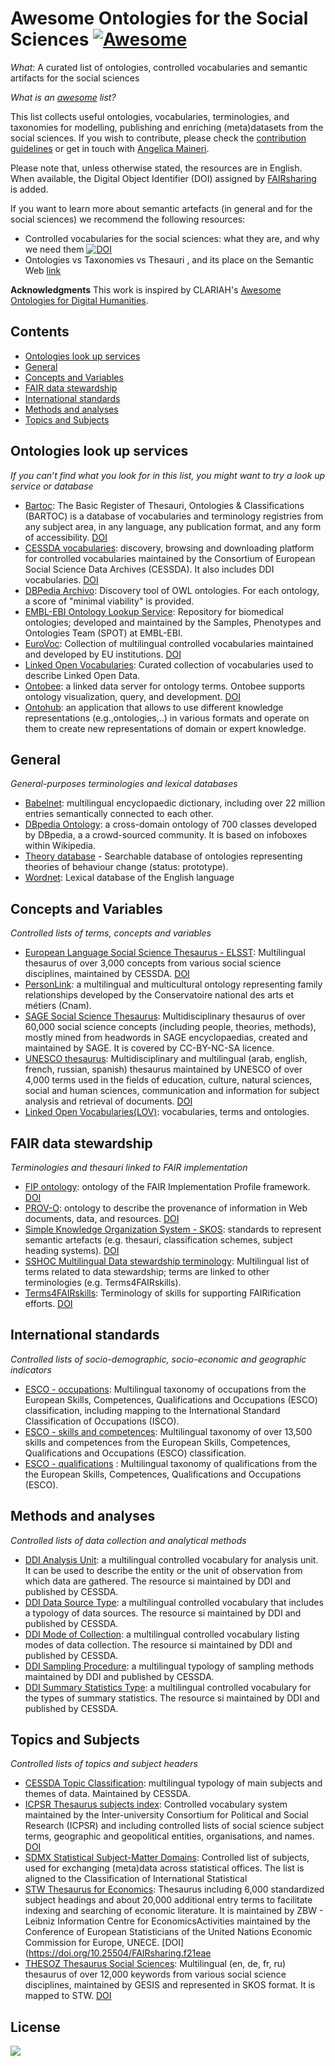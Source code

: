 # Awesome Ontologies for the Social Sciences [![Awesome](https://awesome.re/badge.svg)](https://awesome.re)
*What*: A curated list of ontologies, controlled vocabularies and semantic artifacts for the social sciences

*What is an [awesome](https://github.com/sindresorhus/awesome) list?*

This list collects useful ontologies, vocabularies, terminologies, and taxonomies for modelling, publishing and enriching (meta)datasets from the social sciences. If you wish to contribute, please check the [contribution guidelines](./CONTRIBUTION_GUIDELINES.md) or get in touch with [Angelica Maineri](mailto:angelica@odissei-data.nl). 

Please note that, unless otherwise stated, the resources are in English. When available, the Digital Object Identifier (DOI) assigned by [FAIRsharing](https://fairsharing.org/) is added. 

If you want to learn more about semantic artefacts (in general and for the social sciences) we recommend the following resources:
- Controlled vocabularies for the social sciences: what they are, and why we need them [![DOI](https://zenodo.org/badge/DOI/10.5281/zenodo.7157800.svg)](https://doi.org/10.5281/zenodo.7157800)
- Ontologies vs Taxonomies vs Thesauri , and its place on the Semantic Web [link](https://blog.thedigitalgroup.com/ontologies-vs-taxonomies-vs-thesauri-and-its-place-on-the-semantic-web)

**Acknowledgments** This work is inspired by CLARIAH's [Awesome Ontologies for Digital Humanities](https://github.com/CLARIAH/awesome-humanities-ontologies).

## Contents
- [Ontologies look up services](#Ontologies-look-up-services)
- [General](#general)
- [Concepts and Variables](#Concepts-and-Variables)
- [FAIR data stewardship](#FAIR-data-stewardship)
- [International standards](#International-standards)
- [Methods and analyses](#Methods-and-analyses)
- [Topics and Subjects](#Topics-and-Subjects)

## Ontologies look up services
_If you can’t find what you look for in this list, you might want to try a look up service or database_
- [Bartoc](https://bartoc.org/vocabularies): The Basic Register of Thesauri, Ontologies & Classifications (BARTOC) is a database of vocabularies and terminology registries from any subject area, in any language, any publication format, and any form of accessibility. [DOI](https://doi.org/10.25504/FAIRsharing.f1777e)
- [CESSDA vocabularies](https://vocabularies.cessda.eu/): discovery, browsing and downloading platform for controlled vocabularies maintained by the Consortium of European Social Science Data Archives (CESSDA). It also includes DDI vocabularies. [DOI](https://doi.org/10.25504/FAIRsharing.5c7cec)
- [DBPedia Archivo](https://archivo.dbpedia.org/list): Discovery tool of OWL ontologies. For each ontology, a score of "minimal viability" is provided.
- [EMBL-EBI Ontology Lookup Service](https://www.ebi.ac.uk/ols/index): Repository for biomedical ontologies; developed and maintained by the Samples, Phenotypes and Ontologies Team (SPOT) at EMBL-EBI.
- [EuroVoc](https://op.europa.eu/en/web/eu-vocabularies): Collection of multilingual controlled vocabularies maintained and developed by EU institutions. [DOI](https://doi.org/10.25504/FAIRsharing.d0a681)
- [Linked Open Vocabularies](https://lov.linkeddata.es/dataset/lov/): Curated collection of vocabularies used to describe Linked Open Data.  
- [Ontobee](https://ontobee.org/): a linked data server for ontology terms. Ontobee supports ontology visualization, query, and development. [DOI](https://doi.org/10.25504/FAIRsharing.q8fx1b)
- [Ontohub](https://github.com/MatPiw/OntoHub): an application that allows to use different knowledge representations (e.g.,ontologies,..) in various formats and operate on them to create new representations of domain or expert knowledge.


## General
_General-purposes terminologies and lexical databases_
- [Babelnet](https://babelnet.org/): multilingual encyclopaedic dictionary, including over 22 million entries semantically connected to each other.
- [DBpedia Ontology](https://www.dbpedia.org/resources/ontology/): a cross-domain ontology of 700 classes developed by DBpedia, a a crowd-sourced community. It is based on infoboxes within Wikipedia. 
- [Theory database](https://theory-database.appspot.com/) - Searchable database of ontologies representing theories of behaviour change (status: prototype). 
- [Wordnet](https://wordnet.princeton.edu/): Lexical database of the English language

## Concepts and Variables
_Controlled lists of terms, concepts and variables_
- [European Language Social Science Thesaurus - ELSST](https://thesauri.cessda.eu/elsst-3/en/): Multilingual thesaurus of over 3,000 concepts from various social science disciplines, maintained by CESSDA. [DOI](https://doi.org/10.25504/FAIRsharing.acd824.svg)
- [PersonLink](http://cedric.cnam.fr/isid/ontologies/files/PersonLink.html): a multilingual and multicultural ontology representing family relationships developed by the Conservatoire national des arts et métiers (Cnam).
- [SAGE Social Science Thesaurus](https://concepts.sagepub.com/vocabularies/social-science/en/): Multidisciplinary thesaurus of over 60,000 social science concepts (including people, theories, methods), mostly  mined from headwords in SAGE encyclopaedias, created and maintained by SAGE. It is covered by CC-BY-NC-SA licence. 
- [UNESCO thesaurus](https://vocabularies.unesco.org/browser/thesaurus/en/): Multidisciplinary and multilingual (arab, english, french, russian, spanish) thesaurus maintained by UNESCO of over 4,000 terms used in the fields of education, culture, natural sciences, social and human sciences, communication and information for subject analysis and retrieval of documents. [DOI](https://doi.org/10.25504/FAIRsharing.81dc5f)
- [Linked Open Vocabularies(LOV)](https://lov.linkeddata.es/dataset/lov):  vocabularies, terms and ontologies.


## FAIR data stewardship
_Terminologies and thesauri linked to FAIR implementation_
- [FIP ontology](https://peta-pico.github.io/FAIR-nanopubs/fip/index-en.html): ontology of the FAIR Implementation Profile framework. [DOI](https://doi.org/10.25504/FAIRsharing.343864)
- [PROV-O](https://www.w3.org/TR/prov-o/): ontology to describe the provenance of information in Web documents, data, and resources. [DOI](https://doi.org/10.25504/FAIRsharing.2rm2b3)
- [Simple Knowledge Organization System  - SKOS](https://www.w3.org/2004/02/skos/): standards to represent semantic artefacts (e.g. thesauri, classification schemes, subject heading systems). [DOI](https://doi.org/10.25504/FAIRsharing.48e326)
- [SSHOC Multilingual Data stewardship terminology](https://vocabs.sshopencloud.eu/vocabularies/sshocterm/en/index/A): Multilingual list of terms related to data stewardship; terms are linked to other terminologies (e.g. Terms4FAIRskills).
- [Terms4FAIRskills](https://github.com/terms4fairskills/FAIRterminology): Terminology of skills for supporting FAIRification efforts. [DOI](https://doi.org/10.25504/FAIRsharing.fb99fa)

## International standards
_Controlled lists of socio-demographic, socio-economic and geographic indicators_
- [ESCO - occupations](https://esco.ec.europa.eu/en/classification/occupation_main): Multilingual taxonomy of occupations from the European Skills, Competences, Qualifications and Occupations (ESCO) classification, including mapping to the International Standard Classification of Occupations (ISCO).
- [ESCO - skills and competences](https://esco.ec.europa.eu/en/classification/skill_main): Multilingual taxonomy of over 13,500  skills and competences  from the European Skills, Competences, Qualifications and Occupations (ESCO) classification.
- [ESCO - qualifications](https://esco.ec.europa.eu/en/classification/qualifications) : Multilingual taxonomy of qualifications from the the European Skills, Competences, Qualifications and Occupations (ESCO).

## Methods and analyses
_Controlled lists of data collection and analytical methods_
- [DDI Analysis Unit](https://vocabularies.cessda.eu/vocabulary/AnalysisUnit): a multilingual controlled vocabulary for analysis unit. It can be used to describe the entity or the unit of observation from which data are gathered. The resource si maintained by DDI and published by CESSDA.
- [DDI Data Source Type](https://vocabularies.cessda.eu/vocabulary/DataSourceType): a multilingual controlled vocabulary that includes a typology of data sources. The resource si maintained by DDI and published by CESSDA.
- [DDI Mode of Collection](https://ddialliance.org/Specification/DDI-CV/ModeOfCollection_3.0.html): a multilingual controlled vocabulary listing modes of data collection. The resource si maintained by DDI and published by CESSDA.
- [DDI Sampling Procedure](https://vocabularies.cessda.eu/vocabulary/SamplingProcedure): a multilingual typology of sampling methods maintained by DDI and published by CESSDA.
- [DDI Summary Statistics Type](https://vocabularies.cessda.eu/vocabulary/SummaryStatisticType): a multilingual controlled vocabulary for the types of summary statistics. The resource si maintained by DDI and published by CESSDA.

## Topics and Subjects
_Controlled lists of topics and subject headers_
- [CESSDA Topic Classification](https://vocabularies.cessda.eu/vocabulary/TopicClassification?lang=en): multilingual typology of main subjects and themes of data. Maintained by CESSDA.
- [ICPSR Thesaurus subjects index](https://www.icpsr.umich.edu/web/ICPSR/thesaurus/index): Controlled vocabulary system maintained by the Inter-university Consortium for Political and Social Research (ICPSR) and including controlled lists of social science subject terms, geographic and geopolitical entities,  organisations, and names. [DOI](https://doi.org/10.25504/FAIRsharing.d9ea1b)
- [SDMX Statistical Subject-Matter Domains](https://registry.sdmx.org/ws/public/sdmxapi/rest/categoryscheme/SDMX/STAT_SUBJECT_MATTER/1.0): Controlled list of subjects, used for exchanging (meta)data across statistical offices. The list is aligned to the Classification of International Statistical 
- [STW Thesaurus for Economics](https://zbw.eu/stw/version/latest/about.en.html): Thesaurus including 6,000 standardized subject headings and about 20,000 additional entry terms to facilitate indexing and searching of economic literature. It is maintained by ZBW - Leibniz Information Centre for EconomicsActivities maintained by the Conference of European Statisticians of the United Nations Economic Commission for Europe, UNECE. [DOI](https://doi.org/10.25504/FAIRsharing.f21eae
- [THESOZ Thesaurus Social Sciences](https://lod.gesis.org/thesoz/en/index): Multilingual (en, de, fr, ru) thesaurus of over 12,000 keywords from various social science disciplines, maintained by GESIS and represented in SKOS format. It is mapped to STW. [DOI](https://doi.org/10.25504/FAIRsharing.d092a4)


## License
<a href="http://creativecommons.org/publicdomain/zero/1.0/"><img src="https://i.creativecommons.org/p/zero/1.0/88x31.png"></a>

